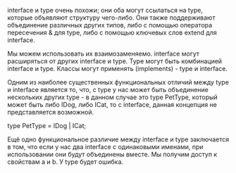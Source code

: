 interface и type очень похожи; они оба могут ссылаться на type, которые объявляют структуру чего-либо. Они также поддерживают объединение различных других типов, либо с помощью оператора пересечения & для type, либо с помощью ключевых слов extend для interface.

Мы можем использовать их взаимозаменяемо. interface могут расширяться от других interface и type. Type могут быть комбинацией interface и type. Классы могут применять (implements) - type и interface.

Одним из наиболее существенных функциональных отличий между type и interface является то, что, с type у нас может быть объединение нескольких других type - в данном случае это type PetType, который может быть либо IDog, либо ICat, то с interface, данная концепция не представляется возможной.

type PetType = IDog | ICat;

Ещё одно функциональное различие между interface и type заключается в том, что если у нас два interface с одинаковыми именами, при использовании они будут объединены вместе. Мы получим доступ к свойствам a и b.
У type будет ошибка.